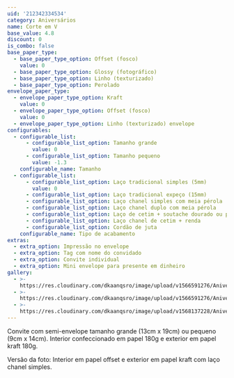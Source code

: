 ```yaml
---
uid: '212342334534'
category: Aniversários
name: Corte em V
base_value: 4.8
discount: 0
is_combo: false
base_paper_type:
  - base_paper_type_option: Offset (fosco)
    value: 0
  - base_paper_type_option: Glossy (fotográfico)
  - base_paper_type_option: Linho (texturizado)
  - base_paper_type_option: Perolado
envelope_paper_type:
  - envelope_paper_type_option: Kraft
    value: 0
  - envelope_paper_type_option: Offset (fosco)
    value: 0
  - envelope_paper_type_option: Linho (texturizado) envelope
configurables:
  - configurable_list:
      - configurable_list_option: Tamanho grande
        value: 0
      - configurable_list_option: Tamanho pequeno
        value: -1.3
    configurable_name: Tamanho
  - configurable_list:
      - configurable_list_option: Laço tradicional simples (5mm)
        value: 0
      - configurable_list_option: Laço tradicional expeço (15mm)
      - configurable_list_option: Laço chanel simples com meia pérola
      - configurable_list_option: Laço chanel duplo com meia pérola
      - configurable_list_option: Laço de cetim + soutache dourado ou prateado
      - configurable_list_option: Laço chanel de cetim + renda
      - configurable_list_option: Cordão de juta
    configurable_name: Tipo de acabamento
extras:
  - extra_option: Impressão no envelope
  - extra_option: Tag com nome do convidado
  - extra_option: Convite individual
  - extra_option: Mini envelope para presente em dinheiro
gallery:
  - >-
    https://res.cloudinary.com/dkaanqsro/image/upload/v1566591276/Anivers%C3%A1rios/Convite_corte_em_V_1_jbxzuf.jpg
  - >-
    https://res.cloudinary.com/dkaanqsro/image/upload/v1566591276/Anivers%C3%A1rios/Convite_corte_em_V_2_llxwjt.jpg
  - >-
    https://res.cloudinary.com/dkaanqsro/image/upload/v1568137228/Anivers%C3%A1rios/Convite_corte_em_V_3_amzts3.jpg
---
```

Convite com semi-envelope tamanho grande (13cm x 19cm) ou pequeno (9cm x 14cm). Interior confeccionado em papel 180g e exterior em papel kraft 180g.



Versão da foto: Interior em papel offset e exterior em papel kraft com laço chanel simples.
